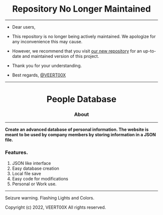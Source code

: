 <h1 align="center"> Repository No Longer Maintained </h1>

---

- Dear users,

- This repository is no longer being actively maintained. We apologize for any inconvenience this may cause.

- However, we recommend that you visit [our new repository](https://github.com/VEERT00X/Database) for an up-to-date and maintained version of this project.

- Thank you for your understanding.

- Best regards,
[@VEERT00X](https://github.com/VEERT00X)

---

<h1 align="center"> People Database </h1>

<h3 align="center"> About </h3>

---

<b align="center"> Create an advanced database of personal information. The website is meant to be used by company members by storing information in a JSON file. </b>

<h3> Features. </h3>

  1. JSON like interface
  2. Easy database creation
  3. Local file save
  4. Easy code for modifications
  5. Personal or Work use.

---

Seizure warning.
Flashing Lights and Colors.

Copyright (c) 2022, VEERT00X All rights reserved.
